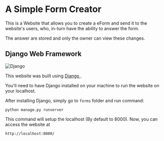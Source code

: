 # A Simple Form Creator

This is a Website that allows you to create a eForm and send it to the website's users, who, in-turn have the ability to answer the form.

The answer are stored and only the owner can view these changes.


## Django Web Framework

![Django](https://s3-us-west-2.amazonaws.com/swapwp/static/sites/4/2016/02/26204742/3475465970_4a84f6c4dd_o.png)


This website was built using [ Django ](https://www.djangoproject.com/).

You'll need to have Django installed on your machine to run the website on your localhost.

After installing Django, simply go to `forms` folder and run command:

`python manage.py runserver`

This command will setup the localhost (By default to 8000). Now, you can access the website at 

`http://localhost:8000/`
